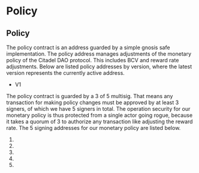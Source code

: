 # Policy

## Policy

The policy contract is an address guarded by a simple gnosis safe implementation. The policy address manages adjustments of the monetary policy of the Citadel DAO protocol. This includes BCV and reward rate adjustments. Below are listed policy addresses by version, where the latest version represents the currently active address.

* V1&#x20;

The policy contract is guarded by a 3 of 5 multisig. That means any transaction for making policy changes must be approved by at least 3 signers, of which we have 5 signers in total. The operation security for our monetary policy is thus protected from a single actor going rogue, because it takes a quorum of 3 to authorize any transaction like adjusting the reward rate. The 5 signing addresses for our monetary policy are listed below.

1.
2.
3.
4.
5.
